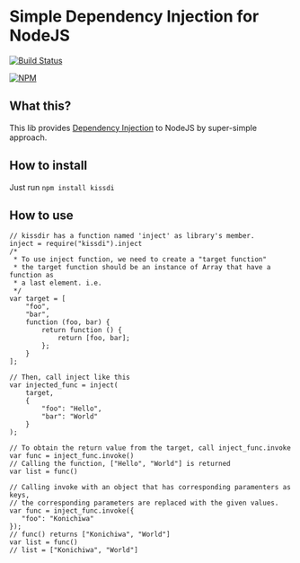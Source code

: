 # Simple Dependency Injection for NodeJS
[![Build Status](https://travis-ci.org/Forumouth/node-kissdi.svg)](https://travis-ci.org/Forumouth/node-kissdi)

[![NPM](https://nodei.co/npm/node-kissdi.png?downloads=true&downloadRank=true&stars=true)](https://nodei.co/npm/node-kissdi/)

## What this?
This lib provides [Dependency Injection](https://msdn.microsoft.com/en-us/magazine/cc163739.aspx)
to NodeJS by super-simple approach.

## How to install
Just run ```npm install kissdi```

## How to use
~~~~
// kissdir has a function named 'inject' as library's member.
inject = require("kissdi").inject
/*
 * To use inject function, we need to create a "target function"
 * the target function should be an instance of Array that have a function as
 * a last element. i.e.
 */
var target = [
    "foo",
    "bar",
    function (foo, bar) {
        return function () {
            return [foo, bar];
        };
    }
];

// Then, call inject like this
var injected_func = inject(
    target,
    {
        "foo": "Hello",
        "bar": "World"
    }
);

// To obtain the return value from the target, call inject_func.invoke
var func = inject_func.invoke()
// Calling the function, ["Hello", "World"] is returned
var list = func()

// Calling invoke with an object that has corresponding paramenters as keys,
// the corresponding parameters are replaced with the given values.
var func = inject_func.invoke({
   "foo": "Konichiwa"
});
// func() returns ["Konichiwa", "World"]
var list = func()
// list = ["Konichiwa", "World"]
~~~~
